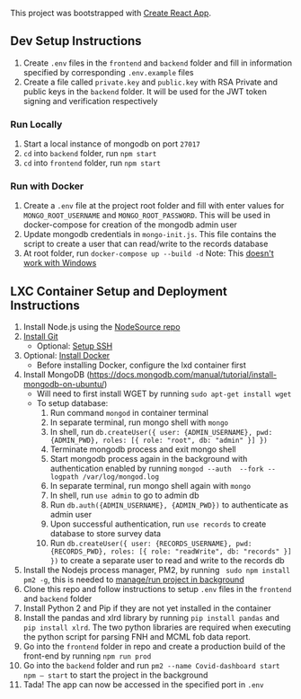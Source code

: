 This project was bootstrapped with [Create React App](https://github.com/facebook/create-react-app).

## Dev Setup Instructions

1. Create `.env` files in the `frontend` and `backend` folder and fill in information specified by corresponding `.env.example` files
2. Create a file called `private.key` and `public.key` with RSA Private and public keys in the `backend` folder. It will be used for the JWT token signing and verification respectively

### Run Locally

1. Start a local instance of mongodb on port `27017`
2. `cd` into `backend` folder, run `npm start`
3. `cd` into `frontend` folder, run `npm start`

### Run with Docker 

1. Create a `.env` file at the project root folder and fill with enter values for `MONGO_ROOT_USERNAME` and `MONGO_ROOT_PASSWORD`. This will be used in docker-compose for creation of the mongodb admin user
2. Update mongodb credentials in `mongo-init.js`. This file contains the script to create a user that can read/write to the records database
3. At root folder, run `docker-compose up --build -d`
Note: This [doesn't work with Windows](https://github.com/docker-library/faq/pull/17/commits/9dc17303b98c8f63cdad5ed873b25b9850a1494b)

## LXC Container Setup and Deployment Instructions

1. Install Node.js using the [NodeSource repo](https://www.geeksforgeeks.org/installation-of-node-js-on-linux/)
2. [Install Git](https://www.atlassian.com/git/tutorials/install-git#linux)
    * Optional: [Setup SSH](https://docs.github.com/en/github/authenticating-to-github/adding-a-new-ssh-key-to-your-github-account)
3. Optional: [Install Docker](https://docs.docker.com/engine/install/ubuntu/)
    * Before installing Docker, configure the lxd container first 
4. Install MongoDB (https://docs.mongodb.com/manual/tutorial/install-mongodb-on-ubuntu/)
    * Will need to first install WGET by running `sudo apt-get install wget`
    * To setup database:
        1. Run command `mongod` in container terminal
        2. In separate terminal, run mongo shell with `mongo`
        3. In shell, run `db.createUser({ user: {ADMIN_USERNAME}, pwd:  {ADMIN_PWD}, roles: [{ role: "root", db: "admin" }] })`
        4. Terminate mongodb process and exit mongo shell
        5.	Start mongodb process again in the background with authentication enabled by running `mongod --auth  --fork --logpath /var/log/mongod.log`
        6. In separate terminal, run mongo shell again with `mongo`
        7.	In shell, run `use admin` to go to admin db
        8.	Run `db.auth({ADMIN_USERNAME}, {ADMIN_PWD})` to authenticate as admin user
        9.	Upon successful authentication, run `use records` to create database to store survey data
        10.	Run `db.createUser({ user: {RECORDS_USERNAME}, pwd:  {RECORDS_PWD}, roles: [{ role: "readWrite", db: "records" }] })` to create a separate user to read and write to the records db
5. Install the Nodejs process manager, PM2, by running ` sudo npm install pm2 -g`, this is needed to [manage/run project in background](https://pm2.keymetrics.io/docs/usage/quick-start/)
6. Clone this repo and follow instructions to setup `.env` files in the `frontend` and `backend` folder
7. Install Python 2 and Pip if they are not yet installed in the container
8. Install the pandas and xlrd library by running `pip install pandas` and `pip install xlrd`. The two python libraries are required when executing the python script for parsing FNH and MCML fob data report.
9. Go into the `frontend` folder in repo and create a production build of the front-end by running `npm run prod`
10. Go into the `backend` folder and run `pm2 --name Covid-dashboard start npm – start` to start the project in the background
11. Tada! The app can now be accessed in the specified port in `.env`
